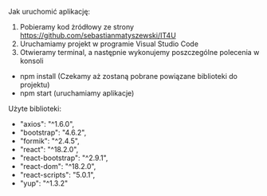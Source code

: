 Jak uruchomić aplikację:

1. Pobieramy kod żródłowy ze strony https://github.com/sebastianmatyszewski/IT4U
2. Uruchamiamy projekt w programie Visual Studio Code
3. Otwieramy terminal, a następnie wykonujemy poszczególne polecenia w konsoli
- npm install (Czekamy aż zostaną pobrane powiązane biblioteki do projektu)
- npm start (uruchamiamy aplikacje)

Użyte biblioteki:
- "axios": "^1.6.0",
- "bootstrap": "4.6.2",
- "formik": "^2.4.5",
- "react": "^18.2.0",
- "react-bootstrap": "^2.9.1",
- "react-dom": "^18.2.0",
- "react-scripts": "5.0.1",
- "yup": "^1.3.2"